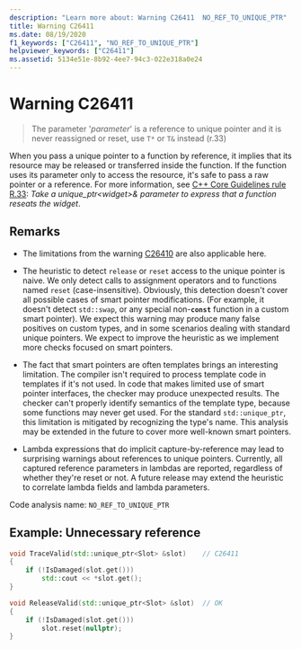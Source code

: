 ```yaml
---
description: "Learn more about: Warning C26411  NO_REF_TO_UNIQUE_PTR"
title: Warning C26411
ms.date: 08/19/2020
f1_keywords: ["C26411", "NO_REF_TO_UNIQUE_PTR"]
helpviewer_keywords: ["C26411"]
ms.assetid: 5134e51e-8b92-4ee7-94c3-022e318a0e24
---
```

# Warning C26411

> The parameter '*parameter*' is a reference to unique pointer and it is never reassigned or reset, use `T*` or `T&` instead (r.33)

When you pass a unique pointer to a function by reference, it implies that its resource may be released or transferred inside the function. If the function uses its parameter only to access the resource, it's safe to pass a raw pointer or a reference. For more information, see [C++ Core Guidelines rule R.33](https://isocpp.github.io/CppCoreGuidelines/CppCoreGuidelines#r33-take-a-unique_ptrwidget-parameter-to-express-that-a-function-reseats-thewidget): *Take a unique_ptr\<widget\>& parameter to express that a function reseats the widget*.

## Remarks

- The limitations from the warning [C26410](C26410.md) are also applicable here.

- The heuristic to detect `release` or `reset` access to the unique pointer is naive. We only detect calls to assignment operators and to functions named `reset` (case-insensitive). Obviously, this detection doesn't cover all possible cases of smart pointer modifications. (For example, it doesn't detect `std::swap`, or any special non-**`const`** function in a custom smart pointer). We expect this warning may produce many false positives on custom types, and in some scenarios dealing with standard unique pointers. We expect to improve the heuristic as we implement more checks focused on smart pointers.

- The fact that smart pointers are often templates brings an interesting limitation. The compiler isn't required to process template code in templates if it's not used. In code that makes limited use of smart pointer interfaces, the checker may produce unexpected results. The checker can't properly identify semantics of the template type, because some functions may never get used. For the standard `std::unique_ptr`, this limitation is mitigated by recognizing the type's name. This analysis may be extended in the future to cover more well-known smart pointers.

- Lambda expressions that do implicit capture-by-reference may lead to surprising warnings about references to unique pointers. Currently, all captured reference parameters in lambdas are reported, regardless of whether they're reset or not. A future release may extend the heuristic to correlate lambda fields and lambda parameters.

Code analysis name: `NO_REF_TO_UNIQUE_PTR`

## Example: Unnecessary reference

```cpp
void TraceValid(std::unique_ptr<Slot> &slot)    // C26411
{
    if (!IsDamaged(slot.get()))
        std::cout << *slot.get();
}

void ReleaseValid(std::unique_ptr<Slot> &slot)  // OK
{
    if (!IsDamaged(slot.get()))
        slot.reset(nullptr);
}
```
